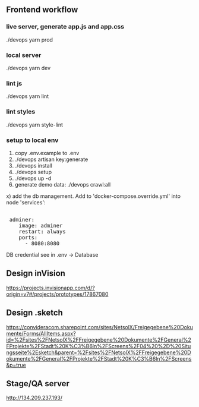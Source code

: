 ## Frontend workflow
### live server, generate app.js and app.css
./devops yarn prod
### local server
./devops yarn dev
### lint js
./devops yarn lint
### lint styles
./devops yarn style-lint
### setup to local env
1) copy .env.example to .env
2) ./devops artisan key:generate
3) ./devops install
4) ./devops setup
5) ./devops up -d 
6) generate demo data: ./devops crawl:all

x) add the db management. Add to 
'docker-compose.override.yml' into node 'services':
<pre> 
 adminer:
    image: adminer
    restart: always
    ports:
      - 8080:8080
</pre>
DB credential see in .env -> Database

## Design inVision
https://projects.invisionapp.com/d/?origin=v7#/projects/prototypes/17867080

## Design .sketch
https://convideracom.sharepoint.com/sites/NetsolX/Freigegebene%20Dokumente/Forms/AllItems.aspx?id=%2Fsites%2FNetsolX%2FFreigegebene%20Dokumente%2FGeneral%2FProjekte%2FStadt%20K%C3%B6ln%2FScreens%2F04%20%2D%20Situngsseite%2Esketch&parent=%2Fsites%2FNetsolX%2FFreigegebene%20Dokumente%2FGeneral%2FProjekte%2FStadt%20K%C3%B6ln%2FScreens&p=true

## Stage/QA server
http://134.209.237.193/
